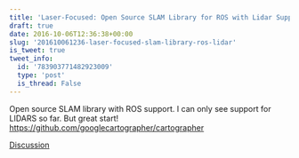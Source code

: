 ```yaml
---
title: 'Laser-Focused: Open Source SLAM Library for ROS with Lidar Support'
draft: true
date: 2016-10-06T12:36:38+00:00
slug: '201610061236-laser-focused-slam-library-ros-lidar'
is_tweet: true
tweet_info:
  id: '783903771482923009'
  type: 'post'
  is_thread: False
---
```




Open source SLAM  library with ROS support. I can only see support for LIDARS so far. But great start! <https://github.com/googlecartographer/cartographer>

[Discussion](https://x.com/sytelus/status/783903771482923009)
